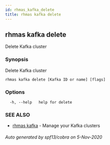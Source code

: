 ```yaml
---
id: rhmas_kafka_delete
title: rhmas kafka delete
---
```


## rhmas kafka delete

Delete Kafka cluster

### Synopsis

Delete Kafka cluster

```
rhmas kafka delete [Kafka ID or name] [flags]
```

### Options

```
  -h, --help   help for delete
```

### SEE ALSO

* [rhmas kafka](rhmas_kafka.md)	 - Manage your Kafka clusters

###### Auto generated by spf13/cobra on 5-Nov-2020
